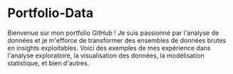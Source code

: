# Portfolio-Data
Bienvenue sur mon portfolio GitHub ! Je suis passionné par l'analyse de données et je m'efforce de transformer des ensembles de données brutes en insights exploitables. Voici des exemples de mes expérience dans l'analyse exploratoire, la visualisation des données, la modélisation statistique, et bien d'autres. 
